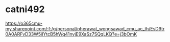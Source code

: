 # catni492
https://o365cmu-my.sharepoint.com/:f:/g/personal/pherawat_wongsawad_cmu_ac_th/EsD9tr0A0ARFvD33W5iIYtcB5hWq41nvjE9XaSz7SQqLKQ?e=j3bOmK
